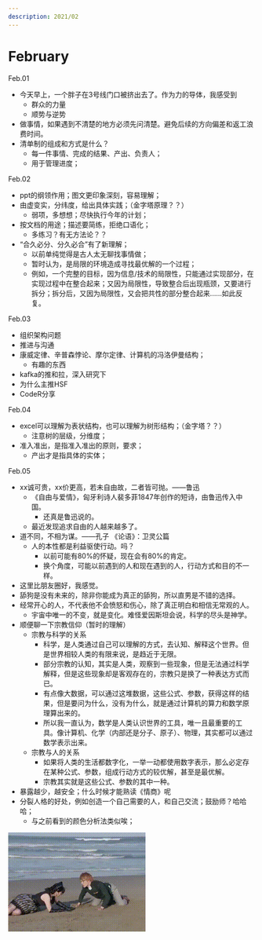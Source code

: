 ```yaml
---
description: 2021/02
---
```


# February

Feb.01

* 今天早上，一个胖子在3号线门口被挤出去了。作为力的导体，我感受到
  * 群众的力量
  * 顺势与逆势
* 做事情，如果遇到不清楚的地方必须先问清楚。避免后续的方向偏差和返工浪费时间。
* 清单制的组成和方式是什么？
  * 每一件事情、完成的结果、产出、负责人；
  * 用于管理进度；

Feb.02

* ppt的纲领作用；图文更印象深刻，容易理解；
* 由虚变实，分纬度，给出具体实践；（金字塔原理？？）
  * 弱项，多想想；尽快执行今年的计划；
* 按文档的用途；描述要简练，拒绝口语化；
  * 多练习？有无方法论？？
* “合久必分、分久必合”有了新理解；
  * 以前单纯觉得是古人太无聊找事情做；
  * 暂时认为，是局限的环境造成寻找最优解的一个过程；
  * 例如，一个完整的目标，因为信息/技术的局限性，只能通过实现部分，在实现过程中在整合起来；又因为局限性，导致整合后出现瓶颈，又要进行拆分；拆分后，又因为局限性，又会把共性的部分整合起来......如此反复。

Feb.03

* 组织架构问题
* 推进与沟通 
* 康威定律、辛普森悖论、摩尔定律、计算机的冯洛伊曼结构；
  * 有趣的东西
* kafka的推和拉，深入研究下
* 为什么主推HSF
* CodeR分享

Feb.04

* excel可以理解为表状结构，也可以理解为树形结构；（金字塔？？）
  * 注意树的层级，分维度；
* 准入准出，是指准入准出的原则，要求；
  * 产出才是指具体的实体；

Feb.05

* xx诚可贵，xx价更高，若未自由故，二者皆可抛。——鲁迅
  * 《自由与爱情》，匈牙利诗人裴多菲1847年创作的短诗，由鲁迅传入中国。
    * 还真是鲁迅说的。
  * 最近发现追求自由的人越来越多了。
* 道不同，不相为谋。——孔子 《论语》：卫灵公篇
  * 人的本性都是利益驱使行动。吗？
    * 以前可能有80%的怀疑，现在会有80%的肯定。
    * 换个角度，可能以前遇到的人和现在遇到的人，行动方式和目的不一样。
* 这里比朋友圈好，我感觉。
* 舔狗是没有未来的，除非你能成为真正的舔狗，所以直男是不错的选择。
* 经常开心的人，不代表他不会愤怒和伤心，除了真正明白和相信无常观的人。
  * 宇宙中唯一的不变，就是变化。难怪爱因斯坦会说，科学的尽头是神学。
* 顺便聊一下宗教信仰（暂时的理解）
  * 宗教与科学的关系
    * 科学，是人类通过自己可以理解的方式，去认知、解释这个世界。但是世界相较人类的有限来说，是趋近于无限。
    * 部分宗教的认知，其实是人类，观察到一些现象，但是无法通过科学解释，但是这些现象却是客观存在的，宗教只是换了一种表达方式而已。
    * 有点像大数据，可以通过这堆数据，这些公式、参数，获得这样的结果，但是要问为什么，没有为什么，就是通过计算机的算力和数学原理算出来的。
    * 所以我一直认为，数学是人类认识世界的工具，唯一且最重要的工具。像计算机、化学（内部还是分子、原子）、物理，其实都可以通过数学表示出来。
  * 宗教与人的关系
    * 如果将人类的生活都数字化，一举一动都使用数字表示，那么必定存在某种公式、参数，组成行动方式的较优解，甚至是最优解。
    * 宗教其实就是这些公式、参数的其中一种。
* 暴露越少，越安全；什么时候才能熟读《情商》呢
* 分裂人格的好处，例如创造一个自己需要的人，和自己交流；鼓励师？哈哈哈；
  * 与之前看到的颜色分析法类似唉；

![&#x4E07;&#x80FD;&#x65E5;&#x8BED;](../../.gitbook/assets/jia-mian-qi-shi-drive35-ji-.gif)















